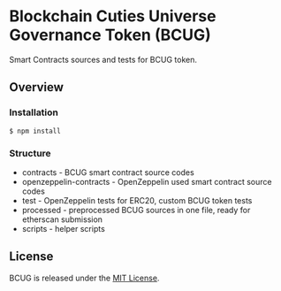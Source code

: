 # Blockchain Cuties Universe Governance Token (BCUG)

Smart Contracts sources and tests for BCUG token.


## Overview

### Installation

```console
$ npm install
```

### Structure

* contracts - BCUG smart contract source codes
* openzeppelin-contracts - OpenZeppelin used smart contract source codes
* test - OpenZeppelin tests for ERC20, custom BCUG token tests 
* processed - preprocessed BCUG sources in one file, ready for etherscan submission  
* scripts - helper scripts

## License

BCUG is released under the [MIT License](LICENSE).
